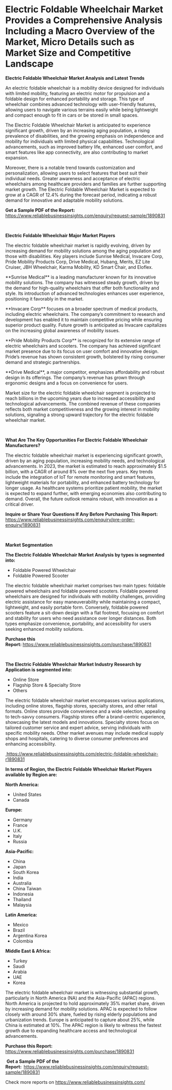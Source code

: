 <p><h1>Electric Foldable Wheelchair Market Provides a Comprehensive Analysis Including a Macro Overview of the Market, Micro Details such as Market Size and Competitive Landscape</h1></p><p><strong>Electric Foldable Wheelchair Market Analysis and Latest Trends</strong></p>
<p><p>An electric foldable wheelchair is a mobility device designed for individuals with limited mobility, featuring an electric motor for propulsion and a foldable design for enhanced portability and storage. This type of wheelchair combines advanced technology with user-friendly features, allowing users to navigate various terrains easily while being lightweight and compact enough to fit in cars or be stored in small spaces.</p><p>The Electric Foldable Wheelchair Market is anticipated to experience significant growth, driven by an increasing aging population, a rising prevalence of disabilities, and the growing emphasis on independence and mobility for individuals with limited physical capabilities. Technological advancements, such as improved battery life, enhanced user comfort, and smart features like app connectivity, are also contributing to market expansion.</p><p>Moreover, there is a notable trend towards customization and personalization, allowing users to select features that best suit their individual needs. Greater awareness and acceptance of electric wheelchairs among healthcare providers and families are further supporting market growth. The Electric Foldable Wheelchair Market is expected to grow at a CAGR of 12.4% during the forecast period, indicating a robust demand for innovative and adaptable mobility solutions.</p></p>
<p><strong>Get a Sample PDF of the Report:&nbsp;</strong> <a href="https://www.reliablebusinessinsights.com/enquiry/request-sample/1890831?utm_campaign=2729&utm_medium=2&utm_source=Github&utm_content=ia&utm_term=04032025&utm_id=electric-foldable-wheelchair">https://www.reliablebusinessinsights.com/enquiry/request-sample/1890831</a></p>
<p>&nbsp;</p>
<p><strong>Electric Foldable Wheelchair Major Market Players</strong></p>
<p><p>The electric foldable wheelchair market is rapidly evolving, driven by increasing demand for mobility solutions among the aging population and those with disabilities. Key players include Sunrise Medical, Invacare Corp, Pride Mobility Products Corp, Drive Medical, Hubang, Merits, EZ Lite Cruiser, JBH Wheelchair, Karma Mobility, KD Smart Chair, and Eloflex. </p><p>**Sunrise Medical** is a leading manufacturer known for its innovative mobility solutions. The company has witnessed steady growth, driven by the demand for high-quality wheelchairs that offer both functionality and style. Its introduction of advanced technologies enhances user experience, positioning it favorably in the market.</p><p>**Invacare Corp** focuses on a broader spectrum of medical products, including electric wheelchairs. The company’s commitment to research and development has enabled it to maintain competitive pricing while ensuring superior product quality. Future growth is anticipated as Invacare capitalizes on the increasing global awareness of mobility issues.</p><p>**Pride Mobility Products Corp** is recognized for its extensive range of electric wheelchairs and scooters. The company has achieved significant market presence due to its focus on user comfort and innovative design. Pride’s revenue has shown consistent growth, bolstered by rising consumer demand and strategic partnerships.</p><p>**Drive Medical**, a major competitor, emphasizes affordability and robust design in its offerings. The company’s revenue has grown through ergonomic designs and a focus on convenience for users.</p><p>Market size for the electric foldable wheelchair segment is projected to reach billions in the upcoming years due to increased accessibility and technological advancements. The combined revenue of these companies reflects both market competitiveness and the growing interest in mobility solutions, signaling a strong upward trajectory for the electric foldable wheelchair market.</p></p>
<p>&nbsp;</p>
<p><strong>What Are The Key Opportunities For Electric Foldable Wheelchair Manufacturers?</strong></p>
<p><p>The electric foldable wheelchair market is experiencing significant growth, driven by an aging population, increasing mobility needs, and technological advancements. In 2023, the market is estimated to reach approximately $1.5 billion, with a CAGR of around 8% over the next five years. Key trends include the integration of IoT for remote monitoring and smart features, lightweight materials for portability, and enhanced battery technology for longer usage. As healthcare systems prioritize patient mobility, the market is expected to expand further, with emerging economies also contributing to demand. Overall, the future outlook remains robust, with innovation as a critical driver.</p></p>
<p><strong>Inquire or Share Your Questions If Any Before Purchasing This Report:</strong> <a href="https://www.reliablebusinessinsights.com/enquiry/pre-order-enquiry/1890831?utm_campaign=2729&utm_medium=2&utm_source=Github&utm_content=ia&utm_term=04032025&utm_id=electric-foldable-wheelchair">https://www.reliablebusinessinsights.com/enquiry/pre-order-enquiry/1890831</a></p>
<p>&nbsp;</p>
<p><strong>Market Segmentation</strong></p>
<p><strong>The Electric Foldable Wheelchair Market Analysis by types is segmented into:</strong></p>
<p><ul><li>Foldable Powered Wheelchair</li><li>Foldable Powered Scooter</li></ul></p>
<p><p>The electric foldable wheelchair market comprises two main types: foldable powered wheelchairs and foldable powered scooters. Foldable powered wheelchairs are designed for individuals with mobility challenges, providing electric assistance for easy maneuverability while maintaining a compact, lightweight, and easily portable form. Conversely, foldable powered scooters feature a sit-down design with a flat footrest, focusing on comfort and stability for users who need assistance over longer distances. Both types emphasize convenience, portability, and accessibility for users seeking enhanced mobility solutions.</p></p>
<p><strong>Purchase this Report:&nbsp;</strong><a href="https://www.reliablebusinessinsights.com/purchase/1890831?utm_campaign=2729&utm_medium=2&utm_source=Github&utm_content=ia&utm_term=04032025&utm_id=electric-foldable-wheelchair">https://www.reliablebusinessinsights.com/purchase/1890831</a></p>
<p>&nbsp;</p>
<p><strong>The Electric Foldable Wheelchair Market Industry Research by Application is segmented into:</strong></p>
<p><ul><li>Online Store</li><li>Flagship Store & Specialty Store</li><li>Others</li></ul></p>
<p><p>The electric foldable wheelchair market encompasses various applications, including online stores, flagship stores, specialty stores, and other retail formats. Online stores provide convenience and a wide selection, appealing to tech-savvy consumers. Flagship stores offer a brand-centric experience, showcasing the latest models and innovations. Specialty stores focus on tailored customer service and expert advice, serving individuals with specific mobility needs. Other market avenues may include medical supply shops and hospitals, catering to diverse consumer preferences and enhancing accessibility.</p></p>
<p><a href="https://www.reliablebusinessinsights.com/electric-foldable-wheelchair-r1890831?utm_campaign=2729&utm_medium=2&utm_source=Github&utm_content=ia&utm_term=04032025&utm_id=electric-foldable-wheelchair">&nbsp;https://www.reliablebusinessinsights.com/electric-foldable-wheelchair-r1890831</a></p>
<p><strong>In terms of Region, the Electric Foldable Wheelchair Market Players available by Region are:</strong></p>
<p>
    <p> <strong> North America: </strong>
        <ul>
            <li>United States</li>
            <li>Canada</li>
        </ul>
        </p> 
    <p> <strong> Europe: </strong>
        <ul>
            <li>Germany</li>
            <li>France</li>
            <li>U.K.</li>
            <li>Italy</li>
            <li>Russia</li>
        </ul>
        </p> 
    <p> <strong> Asia-Pacific: </strong>
        <ul>
            <li>China</li>
            <li>Japan</li>
            <li>South Korea</li>
            <li>India</li>
            <li>Australia</li>
            <li>China Taiwan</li>
            <li>Indonesia</li>
            <li>Thailand</li>
            <li>Malaysia</li>
        </ul>
        </p> 
    <p> <strong> Latin America: </strong>
        <ul>
            <li>Mexico</li>
            <li>Brazil</li>
            <li>Argentina Korea</li>
            <li>Colombia</li>
        </ul>
        </p> 
    <p> <strong> Middle East & Africa: </strong>
        <ul>
            <li>Turkey</li>
            <li>Saudi</li>
            <li>Arabia</li>
            <li>UAE</li>
            <li>Korea</li>
        </ul>
    </p>
    </p>
<p><p>The electric foldable wheelchair market is witnessing substantial growth, particularly in North America (NA) and the Asia-Pacific (APAC) regions. North America is projected to hold approximately 35% market share, driven by increasing demand for mobility solutions. APAC is expected to follow closely with around 30% share, fueled by rising elderly populations and urbanization trends. Europe is anticipated to capture about 25%, while China is estimated at 10%. The APAC region is likely to witness the fastest growth due to expanding healthcare access and technological advancements.</p></p>
<p><strong>Purchase this Report: </strong><a href="https://www.reliablebusinessinsights.com/purchase/1890831?utm_campaign=2729&utm_medium=2&utm_source=Github&utm_content=ia&utm_term=04032025&utm_id=electric-foldable-wheelchair">https://www.reliablebusinessinsights.com/purchase/1890831</a></p>
<p>&nbsp;<strong>Get a Sample PDF of the Report:&nbsp;&nbsp;</strong><a href="https://www.reliablebusinessinsights.com/enquiry/request-sample/1890831?utm_campaign=2729&utm_medium=2&utm_source=Github&utm_content=ia&utm_term=04032025&utm_id=electric-foldable-wheelchair">https://www.reliablebusinessinsights.com/enquiry/request-sample/1890831</a></p>
<p><strong></strong></p>
<p>Check more reports on <a href="https://www.reliablebusinessinsights.com/?utm_campaign=2729&utm_medium=2&utm_source=Github&utm_content=ia&utm_term=04032025&utm_id=electric-foldable-wheelchair">https://www.reliablebusinessinsights.com/</a></p>